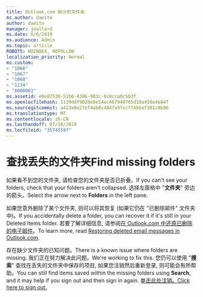```yaml
---
title: Outlook.com 缺少的文件夹
ms.author: daeite
author: daeite
manager: joallard
ms.date: 6/6/2019
ms.audience: Admin
ms.topic: article
ROBOTS: NOINDEX, NOFOLLOW
localization_priority: Normal
ms.custom:
- "1066"
- "1067"
- "1068"
- "1134"
- "8000061"
ms.assetid: e8e87530-51b6-4386-983c-8c8cca0c5b3f
ms.openlocfilehash: 1139ddf9028e8e54ec467948705d10a456e4e84f
ms.sourcegitcommit: a413a0e27ef4ab8c484fa9fccff8bbef381c8b96
ms.translationtype: MT
ms.contentlocale: zh-CN
ms.lasthandoff: 07/16/2019
ms.locfileid: "35745597"
---
```

# <a name="find-missing-folders"></a><span data-ttu-id="f1b86-102">查找丢失的文件夹</span><span class="sxs-lookup"><span data-stu-id="f1b86-102">Find missing folders</span></span>

<span data-ttu-id="f1b86-103">如果看不到您的文件夹, 请检查您的文件夹是否已折叠。</span><span class="sxs-lookup"><span data-stu-id="f1b86-103">If you can't see your folders, check that your folders aren't collapsed.</span></span> <span data-ttu-id="f1b86-104">选择左窗格中 "**文件夹**" 旁边的箭头。</span><span class="sxs-lookup"><span data-stu-id="f1b86-104">Select the arrow next to **Folders** in the left pane.</span></span>
  
<span data-ttu-id="f1b86-105">如果您意外删除了某个文件夹, 则可以将其恢复 (如果它仍在 "已删除邮件" 文件夹中)。</span><span class="sxs-lookup"><span data-stu-id="f1b86-105">If you accidentally delete a folder, you can recover it if it's still in your Deleted Items folder.</span></span> <span data-ttu-id="f1b86-106">若要了解详细信息, 请参阅[在 Outlook.com 中还原已删除的电子邮件](https://support.office.com/article/cf06ab1b-ae0b-418c-a4d9-4e895f83ed50?wt.mc_id=Office_Outlook_com_Alchemy)。</span><span class="sxs-lookup"><span data-stu-id="f1b86-106">To learn more, read [Restoring deleted email messages in Outlook.com](https://support.office.com/article/cf06ab1b-ae0b-418c-a4d9-4e895f83ed50?wt.mc_id=Office_Outlook_com_Alchemy).</span></span>
  
<span data-ttu-id="f1b86-107">存在缺少文件夹的已知问题。</span><span class="sxs-lookup"><span data-stu-id="f1b86-107">There is a known issue where folders are missing.</span></span> <span data-ttu-id="f1b86-108">我们正在努力解决此问题。</span><span class="sxs-lookup"><span data-stu-id="f1b86-108">We're working to fix this.</span></span> <span data-ttu-id="f1b86-109">您仍可以使用 "**搜索**" 查找在丢失的文件夹中保存的项目, 如果您注销然后重新登录, 则可能会有所帮助。</span><span class="sxs-lookup"><span data-stu-id="f1b86-109">You can still find items saved within the missing folders using **Search**, and it may help if you sign out and then sign in again.</span></span> [<span data-ttu-id="f1b86-110">单击此处注销。</span><span class="sxs-lookup"><span data-stu-id="f1b86-110">Click here to sign out.</span></span>](https://login.live.com/logout.srf)
